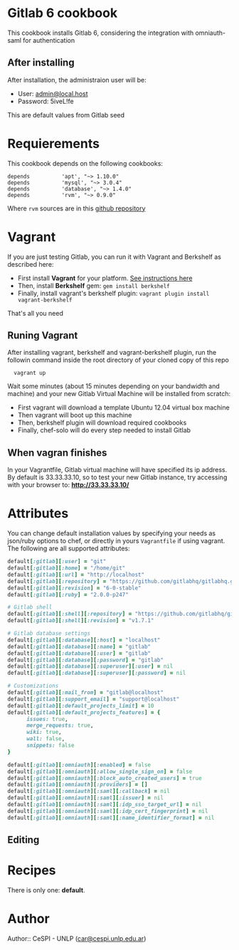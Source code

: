 # Gitlab 6 cookbook

This cookbook installs Gitlab 6, considering the integration with
omniauth-saml for authentication

## After installing
After installation, the administraion user  will be:

* User: admin@local.host
* Password: 5iveL!fe

This are default values from Gitlab seed

# Requierements

This cookbook depends on the following cookbooks:

```
depends          'apt', "~> 1.10.0"
depends          'mysql', "~> 3.0.4"
depends          'database', "~> 1.4.0"
depends          'rvm', "~> 0.9.0"
```

Where `rvm` sources are in this [github
repository](https://github.com/fnichol/chef-rvm)

# Vagrant 

If you are just testing Gitlab, you can run it with Vagrant and Berkshelf as
described here:

* First install **Vagrant** for your platform. [See instructions
  here](http://www.vagrantup.com/)
* Then, install **Berkshelf** gem: `gem install berkshelf`
* Finally, install vagrant's berkshelf plugin: `vagrant plugin install vagrant-berkshelf`

That's all you need

## Runing Vagrant 

After installing vagrant, berkshelf and vagrant-berkshelf plugin, run the
followin command inside the root directory of your cloned copy of this repo

```
  vagrant up
```

Wait some minutes (about 15 minutes depending on your bandwidth and machine) and your 
new Gitlab Virtual Machine will be installed from scratch:

* First vagrant will download a template Ubuntu 12.04 virtual box machine
* Then vagrant will boot up this machine
* Then, berkshelf plugin will download required cookbooks 
* Finally, chef-solo will do every step needed to install Gitlab

## When vagran finishes

In your Vagrantfile, Gitlab virtual machine will have specified its ip address. By
default is 33.33.33.10, so to test your new Gitlab instance, try accessing with
your browser to: **http://33.33.33.10/**

# Attributes

You can change default installation values by specifying your needs as json/ruby
options to chef, or directly in yours `Vagrantfile` if using vagrant.
The following are all supported attributes:

``` ruby
default[:gitlab][:user] = "git"
default[:gitlab][:home] = "/home/git"
default[:gitlab][:url] = "http://localhost"
default[:gitlab][:repository] = "https://github.com/gitlabhq/gitlabhq.git"
default[:gitlab][:revision] = "6-0-stable"
default[:gitlab][:ruby] = "2.0.0-p247"

# Gitlab shell
default[:gitlab][:shell][:repository] = "https://github.com/gitlabhq/gitlab-shell.git"
default[:gitlab][:shell][:revision] = "v1.7.1"

# Gitlab database settings
default[:gitlab][:database][:host] = "localhost"
default[:gitlab][:database][:name] = "gitlab"
default[:gitlab][:database][:user] = "gitlab"
default[:gitlab][:database][:password] = "gitlab"
default[:gitlab][:database][:superuser][:user] = nil
default[:gitlab][:database][:superuser][:password] = nil

# Customizations
default[:gitlab][:mail_from] = "gitlab@localhost"
default[:gitlab][:support_email] = "support@localhost"
default[:gitlab][:default_projects_limit] = 10
default[:gitlab][:default_projects_features] = {
      issues: true,
      merge_requests: true,
      wiki: true,
      wall: false,
      snippets: false
}

default[:gitlab][:omniauth][:enabled] = false
default[:gitlab][:omniauth][:allow_single_sign_on] = false
default[:gitlab][:omniauth][:block_auto_created_users] = true
default[:gitlab][:omniauth][:providers] = []
default[:gitlab][:omniauth][:saml][:callback] = nil
default[:gitlab][:omniauth][:saml][:issuer] = nil
default[:gitlab][:omniauth][:saml][:idp_sso_target_url] = nil
default[:gitlab][:omniauth][:saml][:idp_cert_fingerprint] = nil
default[:gitlab][:omniauth][:saml][:name_identifier_format] = nil

```

## Editing 

# Recipes

There is only one: **default**. 

# Author

Author:: CeSPI - UNLP (<car@cespi.unlp.edu.ar>)
